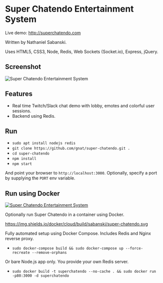 # Super Chatendo Entertainment System

Live demo: http://superchatendo.com

Written by Nathaniel Sabanski.

Uses HTML5, CSS3, Node, Redis, Web Sockets (Socket.io), Express, jQuery.

## Screenshot

<img src="http://i.imgur.com/vwD7Xxd.png" alt="Super Chatendo Entertainment System" />

## Features

* Real time Twitch/Slack chat demo with lobby, emotes and colorful user sessions.
* Backend using Redis.

## Run

* `sudo apt install nodejs redis`
* `git clone https://github.com/gnat/super-chatendo.git .`
* `cd super-chatendo`
* `npm install`
* `npm start`

And point your browser to `http://localhost:3000`. Optionally, specify a port by supplying the `PORT` env variable.

## Run using Docker

<a href="https://cloud.docker.com/repository/docker/sabanski/super-chatendo" target="_blank"><img src="https://img.shields.io/docker/cloud/build/sabanski/super-chatendo.svg" alt="Super Chatendo Entertainment System" /></a>

Optionally run Super Chatendo in a container using Docker.

https://img.shields.io/docker/cloud/build/sabanski/super-chatendo.svg

Fully automated setup using Docker Compose. Includes Redis and Nginx reverse proxy.

* `sudo docker-compose build && sudo docker-compose up --force-recreate --remove-orphans`

Or bare Node.js app only. You provide your own Redis server.

* `sudo docker build -t superchatendo --no-cache . && sudo docker run -p80:3000 -d superchatendo`
